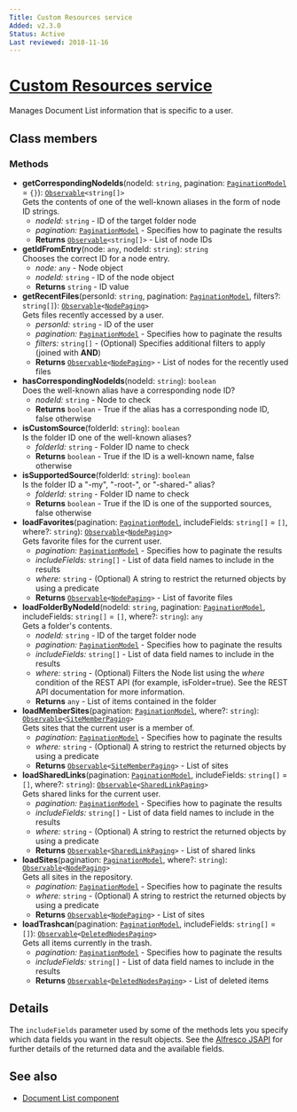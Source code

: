 ```yaml
---
Title: Custom Resources service
Added: v2.3.0
Status: Active
Last reviewed: 2018-11-16
---
```


# [Custom Resources service](../../../lib/content-services/src/lib/document-list/services/custom-resources.service.ts "Defined in custom-resources.service.ts")

Manages Document List information that is specific to a user.

## Class members

### Methods

-   **getCorrespondingNodeIds**(nodeId: `string`, pagination: [`PaginationModel`](../../../lib/core/src/lib/models/pagination.model.ts) = `{}`): [`Observable`](http://reactivex.io/documentation/observable.html)`<string[]>`<br/>
    Gets the contents of one of the well-known aliases in the form of node ID strings.
    -   _nodeId:_ `string`  - ID of the target folder node
    -   _pagination:_ [`PaginationModel`](../../../lib/core/src/lib/models/pagination.model.ts)  - Specifies how to paginate the results
    -   **Returns** [`Observable`](http://reactivex.io/documentation/observable.html)`<string[]>` - List of node IDs
-   **getIdFromEntry**(node: `any`, nodeId: `string`): `string`<br/>
    Chooses the correct ID for a node entry.
    -   _node:_ `any`  - Node object
    -   _nodeId:_ `string`  - ID of the node object
    -   **Returns** `string` - ID value
-   **getRecentFiles**(personId: `string`, pagination: [`PaginationModel`](../../../lib/core/src/lib/models/pagination.model.ts), filters?: `string[]`): [`Observable`](http://reactivex.io/documentation/observable.html)`<`[`NodePaging`](https://github.com/Alfresco/alfresco-js-api/blob/develop/src/api/content-rest-api/docs/NodePaging.md)`>`<br/>
    Gets files recently accessed by a user.
    -   _personId:_ `string`  - ID of the user
    -   _pagination:_ [`PaginationModel`](../../../lib/core/src/lib/models/pagination.model.ts)  - Specifies how to paginate the results
    -   _filters:_ `string[]`  - (Optional) Specifies additional filters to apply (joined with **AND**)
    -   **Returns** [`Observable`](http://reactivex.io/documentation/observable.html)`<`[`NodePaging`](https://github.com/Alfresco/alfresco-js-api/blob/develop/src/api/content-rest-api/docs/NodePaging.md)`>` - List of nodes for the recently used files
-   **hasCorrespondingNodeIds**(nodeId: `string`): `boolean`<br/>
    Does the well-known alias have a corresponding node ID?
    -   _nodeId:_ `string`  - Node to check
    -   **Returns** `boolean` - True if the alias has a corresponding node ID, false otherwise
-   **isCustomSource**(folderId: `string`): `boolean`<br/>
    Is the folder ID one of the well-known aliases?
    -   _folderId:_ `string`  - Folder ID name to check
    -   **Returns** `boolean` - True if the ID is a well-known name, false otherwise
-   **isSupportedSource**(folderId: `string`): `boolean`<br/>
    Is the folder ID a "-my", "-root-", or "-shared-" alias?
    -   _folderId:_ `string`  - Folder ID name to check
    -   **Returns** `boolean` - True if the ID is one of the supported sources, false otherwise
-   **loadFavorites**(pagination: [`PaginationModel`](../../../lib/core/src/lib/models/pagination.model.ts), includeFields: `string[]` = `[]`, where?: `string`): [`Observable`](http://reactivex.io/documentation/observable.html)`<`[`NodePaging`](https://github.com/Alfresco/alfresco-js-api/blob/develop/src/api/content-rest-api/docs/NodePaging.md)`>`<br/>
    Gets favorite files for the current user.
    -   _pagination:_ [`PaginationModel`](../../../lib/core/src/lib/models/pagination.model.ts)  - Specifies how to paginate the results
    -   _includeFields:_ `string[]`  - List of data field names to include in the results
    -   _where:_ `string`  - (Optional) A string to restrict the returned objects by using a predicate
    -   **Returns** [`Observable`](http://reactivex.io/documentation/observable.html)`<`[`NodePaging`](https://github.com/Alfresco/alfresco-js-api/blob/develop/src/api/content-rest-api/docs/NodePaging.md)`>` - List of favorite files
-   **loadFolderByNodeId**(nodeId: `string`, pagination: [`PaginationModel`](../../../lib/core/src/lib/models/pagination.model.ts), includeFields: `string[]` = `[]`, where?: `string`): `any`<br/>
    Gets a folder's contents.
    -   _nodeId:_ `string`  - ID of the target folder node
    -   _pagination:_ [`PaginationModel`](../../../lib/core/src/lib/models/pagination.model.ts)  - Specifies how to paginate the results
    -   _includeFields:_ `string[]`  - List of data field names to include in the results
    -   _where:_ `string`  - (Optional) Filters the Node list using the _where_ condition of the REST API (for example, isFolder=true). See the REST API documentation for more information.
    -   **Returns** `any` - List of items contained in the folder
-   **loadMemberSites**(pagination: [`PaginationModel`](../../../lib/core/src/lib/models/pagination.model.ts), where?: `string`): [`Observable`](http://reactivex.io/documentation/observable.html)`<`[`SiteMemberPaging`](https://github.com/Alfresco/alfresco-js-api/blob/develop/src/api/content-rest-api/docs/SiteMemberPaging.md)`>`<br/>
    Gets sites that the current user is a member of.
    -   _pagination:_ [`PaginationModel`](../../../lib/core/src/lib/models/pagination.model.ts)  - Specifies how to paginate the results
    -   _where:_ `string`  - (Optional) A string to restrict the returned objects by using a predicate
    -   **Returns** [`Observable`](http://reactivex.io/documentation/observable.html)`<`[`SiteMemberPaging`](https://github.com/Alfresco/alfresco-js-api/blob/develop/src/api/content-rest-api/docs/SiteMemberPaging.md)`>` - List of sites
-   **loadSharedLinks**(pagination: [`PaginationModel`](../../../lib/core/src/lib/models/pagination.model.ts), includeFields: `string[]` = `[]`, where?: `string`): [`Observable`](http://reactivex.io/documentation/observable.html)`<`[`SharedLinkPaging`](https://github.com/Alfresco/alfresco-js-api/blob/develop/src/api/content-rest-api/docs/SharedLinkPaging.md)`>`<br/>
    Gets shared links for the current user.
    -   _pagination:_ [`PaginationModel`](../../../lib/core/src/lib/models/pagination.model.ts)  - Specifies how to paginate the results
    -   _includeFields:_ `string[]`  - List of data field names to include in the results
    -   _where:_ `string`  - (Optional) A string to restrict the returned objects by using a predicate
    -   **Returns** [`Observable`](http://reactivex.io/documentation/observable.html)`<`[`SharedLinkPaging`](https://github.com/Alfresco/alfresco-js-api/blob/develop/src/api/content-rest-api/docs/SharedLinkPaging.md)`>` - List of shared links
-   **loadSites**(pagination: [`PaginationModel`](../../../lib/core/src/lib/models/pagination.model.ts), where?: `string`): [`Observable`](http://reactivex.io/documentation/observable.html)`<`[`NodePaging`](https://github.com/Alfresco/alfresco-js-api/blob/develop/src/api/content-rest-api/docs/NodePaging.md)`>`<br/>
    Gets all sites in the repository.
    -   _pagination:_ [`PaginationModel`](../../../lib/core/src/lib/models/pagination.model.ts)  - Specifies how to paginate the results
    -   _where:_ `string`  - (Optional) A string to restrict the returned objects by using a predicate
    -   **Returns** [`Observable`](http://reactivex.io/documentation/observable.html)`<`[`NodePaging`](https://github.com/Alfresco/alfresco-js-api/blob/develop/src/api/content-rest-api/docs/NodePaging.md)`>` - List of sites
-   **loadTrashcan**(pagination: [`PaginationModel`](../../../lib/core/src/lib/models/pagination.model.ts), includeFields: `string[]` = `[]`): [`Observable`](http://reactivex.io/documentation/observable.html)`<`[`DeletedNodesPaging`](https://github.com/Alfresco/alfresco-js-api/blob/master/src/alfresco-core-rest-api/docs/DeletedNodesPaging.md)`>`<br/>
    Gets all items currently in the trash.
    -   _pagination:_ [`PaginationModel`](../../../lib/core/src/lib/models/pagination.model.ts)  - Specifies how to paginate the results
    -   _includeFields:_ `string[]`  - List of data field names to include in the results
    -   **Returns** [`Observable`](http://reactivex.io/documentation/observable.html)`<`[`DeletedNodesPaging`](https://github.com/Alfresco/alfresco-js-api/blob/master/src/alfresco-core-rest-api/docs/DeletedNodesPaging.md)`>` - List of deleted items

## Details

The `includeFields` parameter used by some of the methods lets you specify which data fields
you want in the result objects. See the
[Alfresco JSAPI](https://github.com/Alfresco/alfresco-js-api/blob/master/src/alfresco-core-rest-api/docs/SharedlinksApi.md#findSharedLinks)
for further details of the returned data and the available fields.

## See also

-   [Document List component](../components/document-list.component.md)
